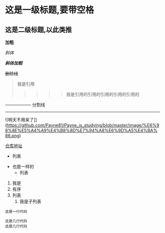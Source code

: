 # 这是一级标题,要带空格

## 这是二级标题,以此类推

**加粗** 

*斜体*

***斜体加粗***

~~删除线~~

> 我是引用
>>>>>我是引用的引用的引用的引用的引用的

—————— 分割线

***

![明天不用来了]](https://github.com/Payne81/Payne_is_studying/blob/master/image/%E6%98%8E%E5%A4%A9%E4%B8%8D%E7%94%A8%E6%9D%A5%E4%BA%86.png)

[仓库地址](https://github.com/Payne81/Payne_is_studying "hula")

* 列表
- 也是一样的
  + 列表

1. 我是
2. 有序
3. 列表
   1. 我是子列表

`这是一行代码`

```
这是几行代码
这是几行代码
```